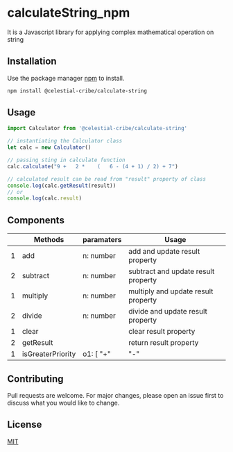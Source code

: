 # calculateString_npm
It is a Javascript library for applying complex mathematical operation on string

## Installation

Use the package manager [npm](https://www.npmjs.com/package/@celestial-cribe/calculate-string) to install.

```bash
npm install @celestial-cribe/calculate-string
```

## Usage

```javascript
import Calculator from '@celestial-cribe/calculate-string'

// instantiating the Calculator class 
let calc = new Calculator()

// passing sting in calculate function
calc.calculate("9 +   2 *    (   6 - (4 + 1) / 2) + 7")

// calculated result can be read from "result" property of class 
console.log(calc.getResult(result))
// or
console.log(calc.result)


```

## Components
|  | Methods | paramaters| Usage |
|--- |--- |--- |--- |
| 1 | add| n: number | add and update result property |
| 2 | subtract | n: number | subtract and update result property|
| 1 | multiply| n: number | multiply and update result property|
| 2 | divide | n: number | divide and update result property|
| 1 | clear|  | clear result property |
| 2 | getResult |  | return result property|
| 1 | isGreaterPriority| o1: [ "+" | "-" | "*" | "/" ], o2: [ "+" | "-" | "*" | "/" ] | return true if priority of o1 is greator than o2 |



## Contributing

Pull requests are welcome. For major changes, please open an issue first
to discuss what you would like to change.


## License

[MIT](https://choosealicense.com/licenses/mit/)
